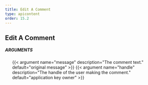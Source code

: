 ```yaml
---
title: Edit A Comment
type: apicontent
order: 15.2
---
```


## Edit A Comment

##### ARGUMENTS
<ul class="arguments">
    {{< argument name="message" description="The comment text." default="original message" >}}
    {{< argument name="handle" description="The handle of the user making the comment." default="application key owner" >}}
</ul>
